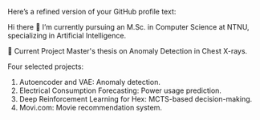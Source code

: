 
Here’s a refined version of your GitHub profile text:

Hi there 👋
I’m currently pursuing an M.Sc. in Computer Science at NTNU, specializing in Artificial Intelligence.

🔭 Current Project
Master's thesis on Anomaly Detection in Chest X-rays.

Four selected projects:
1. Autoencoder and VAE: Anomaly detection.
2. Electrical Consumption Forecasting: Power usage prediction.
3. Deep Reinforcement Learning for Hex: MCTS-based decision-making.
4. Movi.com: Movie recommendation system.
